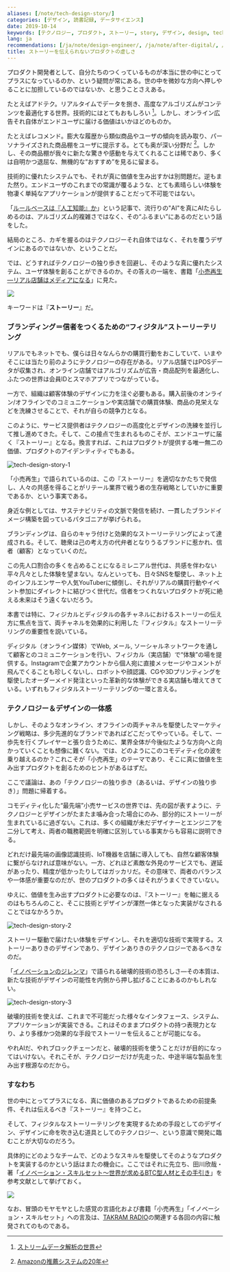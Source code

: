 ```yaml
---
aliases: [/note/tech-design-story/]
categories: [デザイン, 読書記録, データサイエンス]
date: 2019-10-14
keywords: [テクノロジー, プロダクト, ストーリー, story, デザイン, design, tech, 体験, 小売, 店舗]
lang: ja
recommendations: [/ja/note/design-engineer/, /ja/note/after-digital/, /ja/note/2020/]
title: ストーリーを伝えられないプロダクトの虚しさ
---
```


プロダクト開発者として、自分たちのつくっているものが本当に世の中にとってプラスになっているのか、という疑問が常にある。世の中を微妙な方向へ押しやることに加担しているのではないか、と思うことさえある。

たとえばアドテク。リアルタイムでデータを捌き、高度なアルゴリズムがコンテンツを最適化する世界。技術的にはとてもおもしろい [^1]。しかし、オンライン広告それ自体がエンドユーザに届ける価値はいかほどのものか。

たとえばレコメンド。膨大な履歴から類似商品やユーザの傾向を読み取り、パーソナライズされた商品棚をユーザに提示する。とても奥が深い分野だ [^2]。しかし、その商品棚が我々に新たな驚きや感動を与えてくれることは稀であり、多くは自明かつ退屈な、無機的な“おすすめ”を見るに留まる。

技術的に優れたシステムでも、それが真に価値を生み出すかは別問題だ。逆もまた然り。エンドユーザのこれまでの常識が覆るような、とても素晴らしい体験を物凄く単純なアプリケーションが提供することだって不可能ではない。

「[ルールベースは『人工知能』か](/note/rule-based-ai/)」という記事で、流行りの"AI"を真にAIたらしめるのは、アルゴリズム的複雑さではなく、その“ふるまい”にあるのだという話をした。

結局のところ、カギを握るのはテクノロジーそれ自体ではなく、それを覆うデザインにあるのではないか、ということだ。

では、どうすればテクノロジーの独り歩きを回避し、そのような真に優れたシステム、ユーザ体験を創ることができるのか。その答えの一端を、書籍「[小売再生―リアル店舗はメディアになる](https://amzn.to/34wdJ8f)」に見た。

<a href="https://www.amazon.co.jp/dp/B07D9BBR1K/ref=as_li_ss_il?_encoding=UTF8&btkr=1&linkCode=li2&tag=takuti-22&linkId=43736520f129f2d1088e3ca68e6e4e34&language=ja_JP" target="_blank"><img border="0" src="//ws-fe.amazon-adsystem.com/widgets/q?_encoding=UTF8&ASIN=B07D9BBR1K&Format=_SL160_&ID=AsinImage&MarketPlace=JP&ServiceVersion=20070822&WS=1&tag=takuti-22&language=ja_JP" ></a><img src="https://ir-jp.amazon-adsystem.com/e/ir?t=takuti-22&language=ja_JP&l=li2&o=9&a=B07D9BBR1K" width="1" height="1" border="0" alt="" style="border:none !important; margin:0px !important;" />

キーワードは『**ストーリー**』だ。

### ブランディング＝信者をつくるための“フィジタル”ストーリーテリング

リアルでもネットでも、僕らは日々なんらかの購買行動をおこしていて、いまやそこには当たり前のようにテクノロジーの存在がある。リアル店舗ではPOSデータが収集され、オンライン店舗ではアルゴリズムが広告・商品配列を最適化し、ふたつの世界は会員IDとスマホアプリでつながっている。

一方で、組織は顧客体験のデザインに力を注ぐ必要もある。購入前後のオンライン/オフラインでのコミュニケーションや実店舗での購買体験、商品の見栄えなどを洗練させることで、それが自らの競争力となる。

このように、サービス提供者はテクノロジーの高度化とデザインの洗練を並行して推し進めてきた。そして、この接点で生まれるものこそが、エンドユーザに届く『ストーリー』となる。換言すれば、これはプロダクトが提供する唯一無二の価値、プロダクトのアイデンティティでもある。

![tech-design-story-1](/images/tech-design-story/tech-design-story-1.png)

「小売再生」で語られているのは、この『ストーリー』を適切なかたちで発信し、人々の共感を得ることがリテール業界で戦う者の生存戦略としていかに重要であるか、という事実である。

身近な例としては、サステナビリティの文脈で発信を続け、一貫したブランドイメージ構築を図っているパタゴニアが挙げられる。

ブランディングは、自らのキャラ付けと効果的なストーリーテリングによって達成される。そして、聴衆は己の考え方の代弁者となりうるブランドに惹かれ、信者（顧客）となっていくのだ。

この先人口割合の多くを占めることになるミレニアル世代は、共感を伴わない平々凡々とした体験を望まない。なんといっても、日々SNSを駆使し、ネット上のインフルエンサーや人気YouTuberに傾倒し、それがリアルの購買行動やイベント参加にダイレクトに結びつく世代だ。信者をつくれないプロダクトが死に絶える未来はそう遠くないだろう。

本書では特に、フィジカルとディジタルの各チャネルにおけるストーリーの伝え方に焦点を当て、両チャネルを効果的に利用した『フィジタル』なストーリーテリングの重要性を説いている。

ディジタル（オンライン媒体）でWeb, メール, ソーシャルネットワークを通して顧客とのコミュニケーションを行い、フィジカル（実店舗）で“体験”の場を提供する。Instagramで企業アカウントから個人宛に直接メッセージやコメントが飛んでくることも珍しくないし、ロボットや顔認識、CGや3Dプリンティングを駆使したオーダーメイド発注といった革新的な体験ができる実店舗も増えてきている。いずれもフィジタルストーリーテリングの一環と言える。

### テクノロジー＆デザインの一体感

しかし、そのようなオンライン、オフラインの両チャネルを駆使したマーケティング戦略は、多少先進的なブランドであればどこだってやっている。そして、一歩先を行くプレイヤーと張り合うために、業界全体が今後似たような方向へと向かっていくことも想像に難くない。では、どのようにこのコモディティ化の波を乗り越えるのか？これこそが「小売再生」のテーマであり、そこに真に価値を生み出すプロダクトを創るためのヒントがあるはずだ。

ここで議論は、あの「テクノロジーの独り歩き（あるいは、デザインの独り歩き）」問題に帰着する。

コモディティ化した“最先端”小売サービスの世界では、先の図が表すように、テクノロジーとデザインがたまたま噛み合った場合にのみ、部分的にストーリーが生まれているに過ぎない。これは、多くの組織が未だデザイナーとエンジニアを二分して考え、両者の職務範囲を明確に区別している事実からも容易に説明できる。

どれだけ最先端の画像認識技術、IoT機器を店舗に導入しても、自然な顧客体験に繋がらなければ意味がない。一方、どれほど素敵な外見のサービスでも、遅延があったり、精度が低かったりしてはガッカリだ。その意味で、両者のバランスや一体感が重要なのだが、世のプロダクトの多くはそれがうまくできていない。

ゆえに、価値を生み出すプロダクトに必要なのは、『ストーリー』を軸に据えるのはもちろんのこと、そこに技術とデザインが渾然一体となった実装がなされることではなかろうか。

![tech-design-story-2](/images/tech-design-story/tech-design-story-2.png)

ストーリー駆動で届けたい体験をデザインし、それを適切な技術で実現する。ストーリーありきのデザインであり、デザインありきのテクノロジーであるべきなのだ。

「[イノベーションのジレンマ](https://amzn.to/2nIz9OS)」で語られる破壊的技術の恐ろしさ―その本質は、新たな技術がデザインの可能性を内側から押し拡げることにあるのかもしれない。

![tech-design-story-3](/images/tech-design-story/tech-design-story-3.png)

破壊的技術を使えば、これまで不可能だった様々なインタフェース、システム、アプリケーションが実装できる。これはそのままプロダクトの持つ表現力となり、より多様かつ効果的な手段でストーリーを伝えることが可能になる。

やれAIだ、やれブロックチェーンだと、破壊的技術を使うことだけが目的になってはいけない。それこそが、テクノロジーだけが先走った、中途半端な製品を生み出す根源なのだから。

### すなわち

世の中にとってプラスになる、真に価値のあるプロダクトであるための前提条件、それは伝えるべき『ストーリー』を持つこと。

そして、フィジタルなストーリーテリングを実現するための手段としてのデザイン、デザインに命を吹き込む道具としてのテクノロジー、という意識で開発に臨むことが大切なのだろう。

具体的にどのようなチームで、どのようなスキルを駆使してそのようなプロダクトを実装するのかという話はまたの機会に。ここではそれに先立ち、田川欣哉・著「[イノベーション・スキルセット～世界が求めるBTC型人材とその手引き](https://amzn.to/2B8p6FR)」を参考文献として挙げておく。

<a href="https://www.amazon.co.jp/dp/B07WRJ2C5Y/ref=as_li_ss_il?_encoding=UTF8&btkr=1&linkCode=li2&tag=takuti-22&linkId=5d6f850250daf47a6ea6a83014c60290&language=ja_JP" target="_blank"><img border="0" src="//ws-fe.amazon-adsystem.com/widgets/q?_encoding=UTF8&ASIN=B07WRJ2C5Y&Format=_SL160_&ID=AsinImage&MarketPlace=JP&ServiceVersion=20070822&WS=1&tag=takuti-22&language=ja_JP" ></a><img src="https://ir-jp.amazon-adsystem.com/e/ir?t=takuti-22&language=ja_JP&l=li2&o=9&a=B07WRJ2C5Y" width="1" height="1" border="0" alt="" style="border:none !important; margin:0px !important;" />

なお、冒頭のモヤモヤとした感覚の言語化および書籍「小売再生」「イノベーション・スキルセット」への言及は、[TAKRAM RADIO](https://www.j-wave.co.jp/original/takram/)の関連する各回の内容に触発されてのものである。

[^1]: [ストリームデータ解析の世界](/note/data-stream-mining/)
[^2]: [Amazonの推薦システムの20年](/note/two-decades-of-amazon-recommender/)